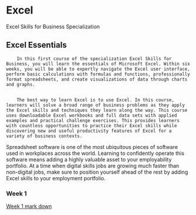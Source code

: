 # Excel
Excel Skills for Business Specialization

## Excel Essentials

        In this first course of the specialization Excel Skills for Business, you will learn the essentials of Microsoft Excel. Within six weeks, you will be able to expertly navigate the Excel user interface, perform basic calculations with formulas and functions, professionally format spreadsheets, and create visualizations of data through charts and graphs.


        The best way to learn Excel is to use Excel. In this course, learners will solve a broad range of business problems as they apply the Excel skills and techniques they learn along the way. This course uses downloadable Excel workbooks and full data sets with applied examples and practical challenge exercises. This provides learners with countless opportunities to practice their Excel skills while discovering new and useful productivity features of Excel for a variety of business contexts.

Spreadsheet software is one of the most ubiquitous pieces of software used in workplaces across the world. Learning to confidently operate this software means adding a highly valuable asset to your employability portfolio. At a time when digital skills jobs are growing much faster than non-digital jobs, make sure to position yourself ahead of the rest by adding Excel skills to your employment portfolio.

### Week 1

<a href='./excel essentials/week 1/week1.md'>Week 1 mark down </a>